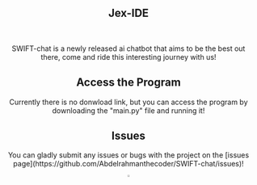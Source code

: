 <h2 align="center">Jex-IDE</h2>

<br/>
<p align="center">SWIFT-chat is a newly released ai chatbot that aims to be the best out there, come and ride this interesting journey with us!
</p>

<h2 align="center">Access the Program</h2>

<p align="center">Currently there is no donwload link, but you can access the program by downloading the "main.py" file and running it!</p>

<h2 align="center">Issues</h2>

<p align="center">You can gladly submit any issues or bugs with the project on the [issues page](https://github.com/Abdelrahmanthecoder/SWIFT-chat/issues)!</p>

<div align="center">
  <a href="https://github.com/Abdelrahmanthecoder" style="text-decoration:none;">
    <img src="https://github.com/ultralytics/assets/raw/main/social/logo-social-github.png" width="3%" alt="" /></a>
</div>
